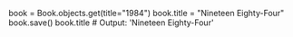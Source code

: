 book = Book.objects.get(title="1984")
book.title = "Nineteen Eighty-Four"
book.save()
book.title  # Output: 'Nineteen Eighty-Four'
